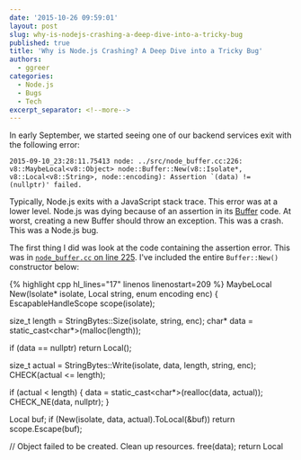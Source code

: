 ```yaml
---
date: '2015-10-26 09:59:01'
layout: post
slug: why-is-nodejs-crashing-a-deep-dive-into-a-tricky-bug
published: true
title: 'Why is Node.js Crashing? A Deep Dive into a Tricky Bug'
authors:
  - ggreer
categories:
  - Node.js
  - Bugs
  - Tech
excerpt_separator: <!--more-->
---
```


In early September, we started seeing one of our backend services exit with the following error:

    2015-09-10_23:28:11.75413 node: ../src/node_buffer.cc:226: v8::MaybeLocal<v8::Object> node::Buffer::New(v8::Isolate*, v8::Local<v8::String>, node::encoding): Assertion `(data) != (nullptr)' failed.

Typically, Node.js exits with a JavaScript stack trace. This error was at a lower level. Node.js was dying because of an assertion in its [Buffer](https://nodejs.org/api/buffer.html) code. At worst, creating a new Buffer should throw an exception. This was a crash. This was a Node.js bug.

<!--more-->

The first thing I did was look at the code containing the assertion error. This was in [`node_buffer.cc` on line 225](https://github.com/nodejs/node/blob/v4.2.1/src/node_buffer.cc#L225). I've included the entire `Buffer::New()` constructor below:

{% highlight cpp hl_lines="17" linenos linenostart=209 %}
MaybeLocal<Object> New(Isolate* isolate,
                       Local<String> string,
                       enum encoding enc) {
  EscapableHandleScope scope(isolate);

  size_t length = StringBytes::Size(isolate, string, enc);
  char* data = static_cast<char*>(malloc(length));

  if (data == nullptr)
    return Local<Object>();

  size_t actual = StringBytes::Write(isolate, data, length, string, enc);
  CHECK(actual <= length);

  if (actual < length) {
    data = static_cast<char*>(realloc(data, actual));
    CHECK_NE(data, nullptr);
  }

  Local<Object> buf;
  if (New(isolate, data, actual).ToLocal(&buf))
    return scope.Escape(buf);

  // Object failed to be created. Clean up resources.
  free(data);
  return Local<Object>();
}
{% endhighlight %}

Somehow, `data` was `NULL`. Thinking the `realloc()` on line 224 might have failed, I double-checked memory usage on the servers. They were not in danger of reaching any limits, and crashes didn't seem to depend on memory usage. The service crashed while using 1GB of RAM just as often as it did using 100MB. Dang. Not an easy fix. It was a slim hope anyways. Modern OSes don't return `NULL` from `malloc()` and friends.<sup>[\[1\]](#ref_1)</sup>

The next thing I did was `man realloc`, to try and figure out how it could return `NULL`. Except for an out-of-memory condition, it wasn't possible. Even passing `NULL` to `realloc()` returned a usable chunk of memory:

> If ptr is NULL, realloc() is identical to a call to malloc() for size bytes.  If size is zero and ptr is not NULL, a new, minimum sized object is allocated and the original object is freed.

There was simply no way for that function, executed sequentially, to fail in this way. Therefore (I reasoned), the bug must be another thread modifying shared state. Probably a hard-to-reproduce race condition. Ugh. Still, I needed to fix the issue. Desiring to know more, I tried to build a reproducible test case. But I could only trigger the crash in production and staging, and only when copying lots of data between instances of our service. Having a lot of other stuff to do, I mitigated the issue by reducing the peak rate at which the service copied data.

A month later, Matt finally got tired of seeing crash emails. We paired to try and find the underlying cause. When I was explaining the issue to Matt, I pointed out that `realloc()` never returns `NULL`. He double-checked the docs and disagreed. When he linked to the manpage describing `realloc()`'s behavior, it said:

> If size was equal to 0, either NULL or a pointer suitable to be passed to free() is returned.

Wait, what?! It turned out that I had run `man realloc` on my mac, while he had googled "realloc" and clicked on the first result. That result described `realloc()` on Linux. The two behaved differently, and that difference was crucial. Again, here are the relevant lines from `Buffer::New`:

{% highlight cpp linenos linenostart=220 %}
size_t actual = StringBytes::Write(isolate, data, length, string, enc);
CHECK(actual <= length);

if (actual < length) {
  data = static_cast<char*>(realloc(data, actual));
  CHECK_NE(data, nullptr);
}
{% endhighlight %}

If `realloc()` returns null, `actual` must be 0. If `actual` is 0, `StringBytes::Write()` must have returned 0. But to get to line 220, `length` must be greater than 0. How could this happen? Well, `length` is only set on line 214:

{% highlight cpp linenos linenostart=214 %}
size_t length = StringBytes::Size(isolate, string, enc);
{% endhighlight %}

So `StringBytes::Size()` thinks the buffer is a certain size, but `StringBytes::Write()` disagrees or fails in some way. To confirm this hypothesis, Matt and I added a `printf()` before the `realloc()`:

{% highlight cpp linenos linenostart=220 %}
size_t actual = StringBytes::Write(isolate, data, length, string, enc);
CHECK(actual <= length);

if (actual < length) {
  printf("actual: %u length: %u\n", actual, length);
  data = static_cast<char*>(realloc(data, actual));
  CHECK_NE(data, nullptr);
}
{% endhighlight %}

I deployed this custom Node.js build to staging, and soon saw crashes immediately preceded by lines such as:

{% highlight text %}
2015-10-17_19:22:45.89086 actual: 0 length: 11518
{% endhighlight %}

Yahtzee! We were on the right track. Now how could `StringBytes::Write()` return 0? We both suspected [base64](https://en.wikipedia.org/wiki/Base64)-encoded buffers. Delving into [`string_bytes.cc`](https://github.com/nodejs/node/blob/v4.2.1/src/string_bytes.cc), we saw that `StringBytes::Size()` called `base64_decoded_size()`, which called `base64_decoded_size_fast()`, which basically returned `length / 4 * 3`.<sup>[\[2\]](#ref_1)</sup> At no point did any of these methods check for valid base64 encoded data. They didn't strip whitespace or invalid characters. They just multiplied by 0.75.

It was a different story for `StringBytes::Write()`. That function called `base64_decode()`, which called `base64_decode_fast()`, which could return early with invalid base64 data. In that case, `base64_decode_slow()` is called. Let's take a look at that function, which starts at [line 167 of `string_bytes.cc`](https://github.com/nodejs/node/blob/v4.2.1/src/string_bytes.cc#L167):

{% highlight cpp linenos hl_lines="16 17" linenostart=167 %}
template <typename TypeName>
size_t base64_decode_slow(char* dst, size_t dstlen,
                          const TypeName* src, size_t srclen) {
  uint8_t hi;
  uint8_t lo;
  size_t i = 0;
  size_t k = 0;
  for (;;) {
#define V(expr)                                             \
    while (i < srclen) {                                    \
      const uint8_t c = src[i];                             \
      lo = unbase64(c);                                     \
      i += 1;                                               \
      if (lo < 64)                                          \
        break;  /* Legal character. */                      \
      if (c == '=')                                         \
        return k;                                           \
    }                                                       \
    expr;                                                   \
    if (i >= srclen)                                        \
      return k;                                             \
    if (k >= dstlen)                                        \
      return k;                                             \
    hi = lo;
    V(/* Nothing. */);
    V(dst[k++] = ((hi & 0x3F) << 2) | ((lo & 0x30) >> 4));
    V(dst[k++] = ((hi & 0x0F) << 4) | ((lo & 0x3C) >> 2));
    V(dst[k++] = ((hi & 0x03) << 6) | ((lo & 0x3F) >> 0));
#undef V
  }
  UNREACHABLE();
}
{% endhighlight %}

This macro-fied code may be a little hard to follow, but the behavior we care about is straightforward. Look at lines 182 and 183. Any `=` in the data causes the function to return early. It doesn't matter if `src` is a megabyte. If the first character is `=`, `k` is still zero when line 183 is hit. Once we figured that out, it wasn't too hard to reproduce the issue in a line of JavaScript. Try this with Node.js (or io.js) from v3.0.0 to v4.2.1:

{% highlight javascript %}
ggreer@lithium:~% node
> new Buffer("=" + new Array(10000).join("A"), "base64");
node: ../src/node_buffer.cc:225: v8::MaybeLocal<v8::Object> node::Buffer::New(v8::Isolate*, v8::Local<v8::String>, node::encoding): Assertion `(data) != (nullptr)' failed.
zsh: abort (core dumped)  node
ggreer@lithium:~%
{% endhighlight %}

Armed with a one-liner crash, I [reported the issue to Node.js](https://github.com/nodejs/node/issues/3496) and described how I thought it was breaking. It only took a day for [Ben Noordhuis](https://github.com/bnoordhuis) to fix the bug in master. Node.js v4.2.2 and v5.0.0 will have the fix. Mission accomplished!

Except, we forgot one thing. Where was this invalid base64 coming from? Why was our back-end service processing it? This post is pretty long, so that will have to wait.

---

Thanks to Matt Kaniaris, Ben Noordhuis, and the rest of the Node.js team for their help.

1. <span id="ref_1"></span> Even when a process asks for more memory than is available, modern OSes return a usable pointer. Only when the memory is accessed will the OS jump into action and free memory by [killing processes](http://linux-mm.org/OOM_Killer).

2. <span id="ref_2"></span> Why `length / 4 * 3` instead of `length * 0.75` or `(length * 3) / 4`? This is C++, so the former requires a type conversion to float or double, followed by rounding. The latter could overflow if `length` is greater than `SIZE_MAX / 3`.
